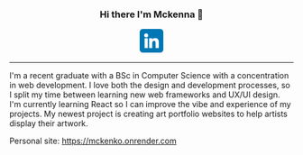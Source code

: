 <h3 align="center">
  Hi there I'm Mckenna 👋
</h3>
<!-- Social Media Links -->
<p align="center">
  <!-- LinkedIn -->
  <a href="https://www.linkedin.com/in/mckenkoe"><img src="https://raw.githubusercontent.com/Mckenkoe/Mckenkoe/main/linkedin.png" alt="icon | Linkedin" width="42px"/></a>
</p>
<hr>
<p> 
  I'm a recent graduate with a BSc in Computer Science with a concentration in web development. I love both the design and development processes, so I split my time between learning new web frameworks and UX/UI design. I'm currently learning React so I can improve the vibe and experience of my projects. My newest project is creating art portfolio websites to help artists display their artwork.

Personal site: https://mckenko.onrender.com
</p>
